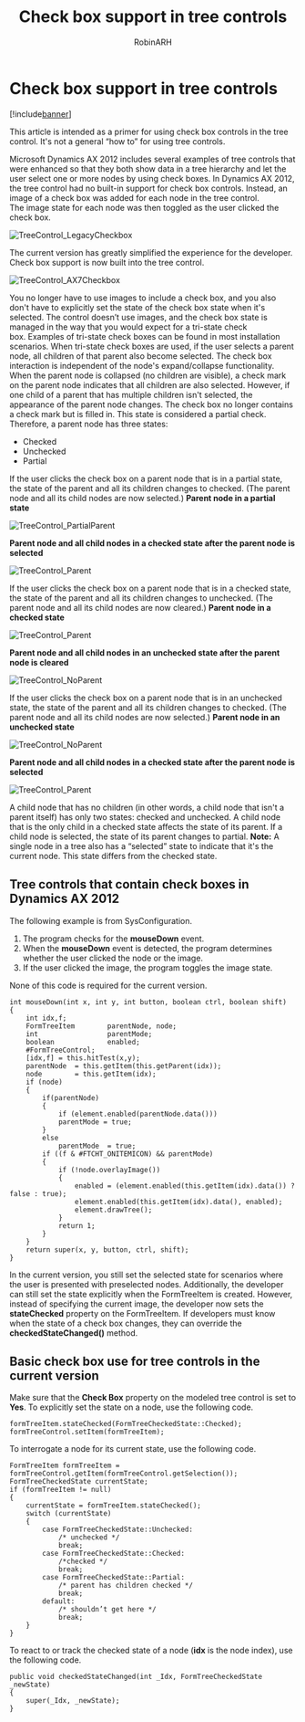 ﻿---
# required metadata

title: Check box support in tree controls
description: This article is intended as a primer for using check box controls in the tree control. It's not a general “how to” for using tree controls.
author: RobinARH
manager: AnnBe
ms.date: 04/04/2017
ms.topic: article
ms.prod: 
ms.service: Dynamics365Operations
ms.technology: 

# optional metadata

# ms.search.form: 
# ROBOTS: 
audience: Developer
# ms.devlang: 
# ms.reviewer: 61
ms.search.scope: AX 7.0.0, Operations
# ms.tgt_pltfrm: 
ms.custom: 31501
ms.assetid: 57c0fa59-ef48-4913-9f92-407ff2566c72
ms.search.region: Global
# ms.search.industry: 
ms.author: tlefor
ms.search.validFrom: 2016-02-28
ms.dyn365.ops.version: AX 7.0.0

---

# Check box support in tree controls

[!include[banner](../includes/banner.md)]


This article is intended as a primer for using check box controls in the tree control. It's not a general “how to” for using tree controls.

Microsoft Dynamics AX 2012 includes several examples of tree controls that were enhanced so that they both show data in a tree hierarchy and let the user select one or more nodes by using check boxes. In Dynamics AX 2012, the tree control had no built-in support for check box controls. Instead, an image of a check box was added for each node in the tree control. The image state for each node was then toggled as the user clicked the check box. 

![TreeControl\_LegacyCheckbox](./media/treecontrol_legacycheckbox.png) 

The current version has greatly simplified the experience for the developer. Check box support is now built into the tree control. 

![TreeControl\_AX7Checkbox](./media/treecontrol_ax7checkbox.png) 

You no longer have to use images to include a check box, and you also don't have to explicitly set the state of the check box state when it's selected. The control doesn’t use images, and the check box state is managed in the way that you would expect for a tri-state check box. Examples of tri-state check boxes can be found in most installation scenarios. When tri-state check boxes are used, if the user selects a parent node, all children of that parent also become selected. The check box interaction is independent of the node's expand/collapse functionality. When the parent node is collapsed (no children are visible), a check mark on the parent node indicates that all children are also selected. However, if one child of a parent that has multiple children isn't selected, the appearance of the parent node changes. The check box no longer contains a check mark but is filled in. This state is considered a partial check. Therefore, a parent node has three states:

-   Checked
-   Unchecked
-   Partial

If the user clicks the check box on a parent node that is in a partial state, the state of the parent and all its children changes to checked. (The parent node and all its child nodes are now selected.) **Parent node in a partial state** 

![TreeControl\_PartialParent](./media/treecontrol_partialparent.png) 

**Parent node and all child nodes in a checked state after the parent node is selected**

![TreeControl\_Parent](./media/treecontrol_parent.png) 

If the user clicks the check box on a parent node that is in a checked state, the state of the parent and all its children changes to unchecked. (The parent node and all its child nodes are now cleared.) **Parent node in a checked state** 

![TreeControl\_Parent](./media/treecontrol_parent.png)

**Parent node and all child nodes in an unchecked state after the parent node is cleared** 

![TreeControl\_NoParent](./media/treecontrol_noparent1.png) 

If the user clicks the check box on a parent node that is in an unchecked state, the state of the parent and all its children changes to checked. (The parent node and all its child nodes are now selected.) **Parent node in an unchecked state** 

![TreeControl\_NoParent](./media/treecontrol_noparent1.png) 

**Parent node and all child nodes in a checked state after the parent node is selected** 

![TreeControl\_Parent](./media/treecontrol_parent.png) 

A child node that has no children (in other words, a child node that isn't a parent itself) has only two states: checked and unchecked. A child node that is the only child in a checked state affects the state of its parent. If a child node is selected, the state of its parent changes to partial. **Note:** A single node in a tree also has a “selected” state to indicate that it's the current node. This state differs from the checked state.

## Tree controls that contain check boxes in Dynamics AX 2012
The following example is from SysConfiguration.

1.  The program checks for the **mouseDown** event.
2.  When the **mouseDown** event is detected, the program determines whether the user clicked the node or the image.
3.  If the user clicked the image, the program toggles the image state.

None of this code is required for the current version.

    int mouseDown(int x, int y, int button, boolean ctrl, boolean shift)
    {
        int idx,f;
        FormTreeItem        parentNode, node;
        int                 parentMode;
        boolean             enabled;
        #FormTreeControl;
        [idx,f] = this.hitTest(x,y);
        parentNode  = this.getItem(this.getParent(idx));
        node        = this.getItem(idx);
        if (node)
        {
            if(parentNode)
            {
                if (element.enabled(parentNode.data()))
                parentMode = true;
            }
            else
                parentMode  = true;
            if ((f & #FTCHT_ONITEMICON) && parentMode)
            {
                if (!node.overlayImage())
                {
                    enabled = (element.enabled(this.getItem(idx).data()) ? false : true);
                    element.enabled(this.getItem(idx).data(), enabled);
                    element.drawTree();
                }
                return 1;
            }
        }
        return super(x, y, button, ctrl, shift);
    }

In the current version, you still set the selected state for scenarios where the user is presented with preselected nodes. Additionally, the developer can still set the state explicitly when the FormTreeItem is created. However, instead of specifying the current image, the developer now sets the **stateChecked** property on the FormTreeItem. If developers must know when the state of a check box changes, they can override the **checkedStateChanged()** method.

## Basic check box use for tree controls in the current version
Make sure that the **Check Box** property on the modeled tree control is set to **Yes**. To explicitly set the state on a node, use the following code.

    formTreeItem.stateChecked(FormTreeCheckedState::Checked);
    formTreeControl.setItem(formTreeItem);

To interrogate a node for its current state, use the following code.

    FormTreeItem formTreeItem = formTreeControl.getItem(formTreeControl.getSelection());
    FormTreeCheckedState currentState;
    if (formTreeItem != null)
    {
        currentState = formTreeItem.stateChecked();
        switch (currentState)
        {
            case FormTreeCheckedState::Unchecked:
                /* unchecked */
                break;
            case FormTreeCheckedState::Checked:
                /*checked */
                break;
            case FormTreeCheckedState::Partial:
                /* parent has children checked */
                break;
            default:
                /* shouldn’t get here */
                break;
        }
    }

To react to or track the checked state of a node (**idx** is the node index), use the following code.

    public void checkedStateChanged(int _Idx, FormTreeCheckedState _newState)
    {
        super(_Idx, _newState);
    }


